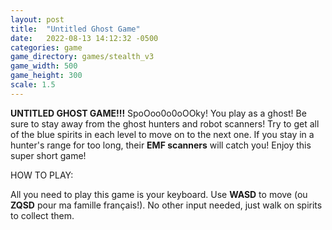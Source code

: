 ```yaml
---
layout: post
title:  "Untitled Ghost Game"
date:   2022-08-13 14:12:32 -0500
categories: game
game_directory: games/stealth_v3
game_width: 500
game_height: 300
scale: 1.5
---
```


**UNTITLED GHOST GAME!!!** SpoOoo0o0oOOky! You play as a ghost! Be sure to stay away from the ghost hunters and robot scanners! Try to get all of the blue spirits in each level to move on to the next one. If you stay in a hunter's range for too long, their **EMF scanners** will catch you! Enjoy this super short game!


HOW TO PLAY:

All you need to play this game is your keyboard. Use **WASD** to move (ou **ZQSD** pour ma famille français!). No other input needed, just walk on spirits to collect them.